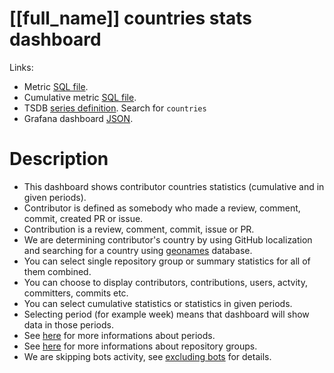<h1 id="dashboard-header">[[full_name]] countries stats dashboard</h1>
<p>Links:</p>
<ul>
<li>Metric <a href="https://github.com/cncf/devstats/blob/master/metrics/shared/countries.sql" target="_blank">SQL file</a>.</li>
<li>Cumulative metric <a href="https://github.com/cncf/devstats/blob/master/metrics/shared/countries_cum.sql" target="_blank">SQL file</a>.</li>
<li>TSDB <a href="https://github.com/cncf/devstats/blob/master/metrics/shared/metrics.yaml" target="_blank">series definition</a>. Search for <code>countries</code></li>
<li>Grafana dashboard <a href="https://github.com/cncf/devstats/blob/master/grafana/dashboards/[[lower_name]]/countries-stats.json" target="_blank">JSON</a>.</li>
</ul>
<h1 id="description">Description</h1>
<ul>
<li>This dashboard shows contributor countries statistics (cumulative and in given periods).</li>
<li>Contributor is defined as somebody who made a review, comment, commit, created PR or issue.</li>
<li>Contribution is a review, comment, commit, issue or PR.</li>
<li>We are determining contributor's country by using GitHub localization and searching for a country using <a href="http://www.geonames.org" target="_blank">geonames</a> database.</li>
<li>You can select single repository group or summary statistics for all of them combined.</li>
<li>You can choose to display contributors, contributions, users, actvity, committers, commits etc.</li>
<li>You can select cumulative statistics or statistics in given periods.</li>
<li>Selecting period (for example week) means that dashboard will show data in those periods.</li>
<li>See <a href="https://github.com/cncf/devstats/blob/master/docs/periods.md" target="_blank">here</a> for more informations about periods.</li>
<li>See <a href="https://github.com/cncf/devstats/blob/master/docs/repository_groups.md" target="_blank">here</a> for more informations about repository groups.</li>
<li>We are skipping bots activity, see <a href="https://github.com/cncf/devstats/blob/master/docs/excluding_bots.md" target="_blank">excluding bots</a> for details.</li>
</ul>
